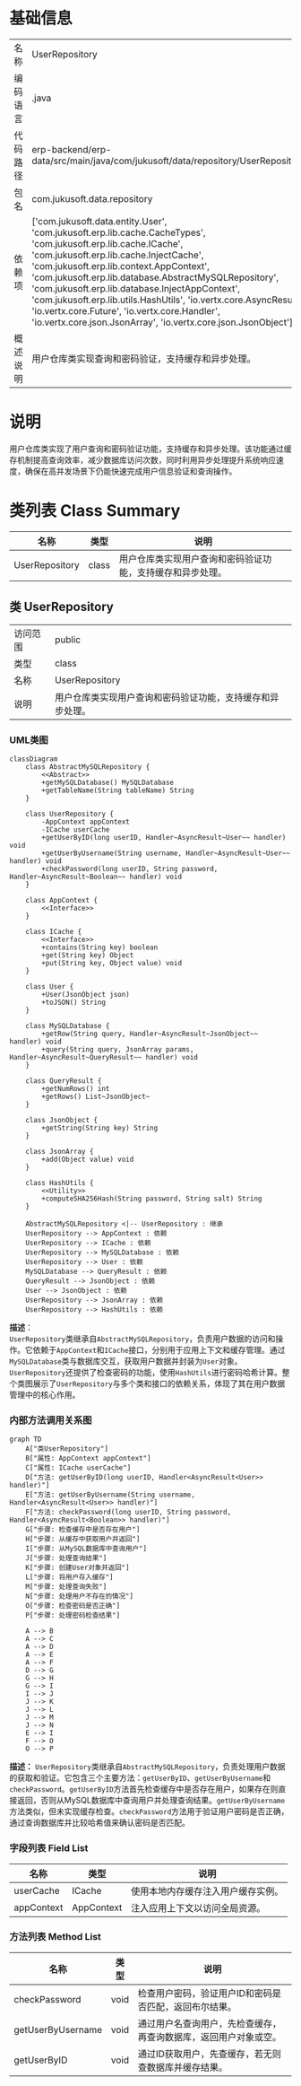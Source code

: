 # 基础信息

|      |      |
|------|------|
| 名称 | UserRepository |
| 编码语言 | .java |
| 代码路径 | erp-backend/erp-data/src/main/java/com/jukusoft/data/repository/UserRepository.java |
| 包名 | com.jukusoft.data.repository |
| 依赖项 | ['com.jukusoft.data.entity.User', 'com.jukusoft.erp.lib.cache.CacheTypes', 'com.jukusoft.erp.lib.cache.ICache', 'com.jukusoft.erp.lib.cache.InjectCache', 'com.jukusoft.erp.lib.context.AppContext', 'com.jukusoft.erp.lib.database.AbstractMySQLRepository', 'com.jukusoft.erp.lib.database.InjectAppContext', 'com.jukusoft.erp.lib.utils.HashUtils', 'io.vertx.core.AsyncResult', 'io.vertx.core.Future', 'io.vertx.core.Handler', 'io.vertx.core.json.JsonArray', 'io.vertx.core.json.JsonObject'] |
| 概述说明 | 用户仓库类实现查询和密码验证，支持缓存和异步处理。 |

# 说明

用户仓库类实现了用户查询和密码验证功能，支持缓存和异步处理。该功能通过缓存机制提高查询效率，减少数据库访问次数，同时利用异步处理提升系统响应速度，确保在高并发场景下仍能快速完成用户信息验证和查询操作。

# 类列表 Class Summary

| 名称   | 类型  | 说明 |
|-------|------|-------------|
| UserRepository | class | 用户仓库类实现用户查询和密码验证功能，支持缓存和异步处理。 |



## 类 UserRepository

|      |      |
|------|------|
| 访问范围 | public |
| 类型 | class |
| 名称 | UserRepository |
| 说明 | 用户仓库类实现用户查询和密码验证功能，支持缓存和异步处理。 |


### UML类图

```mermaid
classDiagram
    class AbstractMySQLRepository {
        <<Abstract>>
        +getMySQLDatabase() MySQLDatabase
        +getTableName(String tableName) String
    }

    class UserRepository {
        -AppContext appContext
        -ICache userCache
        +getUserByID(long userID, Handler~AsyncResult~User~~ handler) void
        +getUserByUsername(String username, Handler~AsyncResult~User~~ handler) void
        +checkPassword(long userID, String password, Handler~AsyncResult~Boolean~~ handler) void
    }

    class AppContext {
        <<Interface>>
    }

    class ICache {
        <<Interface>>
        +contains(String key) boolean
        +get(String key) Object
        +put(String key, Object value) void
    }

    class User {
        +User(JsonObject json)
        +toJSON() String
    }

    class MySQLDatabase {
        +getRow(String query, Handler~AsyncResult~JsonObject~~ handler) void
        +query(String query, JsonArray params, Handler~AsyncResult~QueryResult~~ handler) void
    }

    class QueryResult {
        +getNumRows() int
        +getRows() List~JsonObject~
    }

    class JsonObject {
        +getString(String key) String
    }

    class JsonArray {
        +add(Object value) void
    }

    class HashUtils {
        <<Utility>>
        +computeSHA256Hash(String password, String salt) String
    }

    AbstractMySQLRepository <|-- UserRepository : 继承
    UserRepository --> AppContext : 依赖
    UserRepository --> ICache : 依赖
    UserRepository --> MySQLDatabase : 依赖
    UserRepository --> User : 依赖
    MySQLDatabase --> QueryResult : 依赖
    QueryResult --> JsonObject : 依赖
    User --> JsonObject : 依赖
    UserRepository --> JsonArray : 依赖
    UserRepository --> HashUtils : 依赖
```

**描述**：  
`UserRepository`类继承自`AbstractMySQLRepository`，负责用户数据的访问和操作。它依赖于`AppContext`和`ICache`接口，分别用于应用上下文和缓存管理。通过`MySQLDatabase`类与数据库交互，获取用户数据并封装为`User`对象。`UserRepository`还提供了检查密码的功能，使用`HashUtils`进行密码哈希计算。整个类图展示了`UserRepository`与多个类和接口的依赖关系，体现了其在用户数据管理中的核心作用。


### 内部方法调用关系图

```mermaid
graph TD
    A["类UserRepository"]
    B["属性: AppContext appContext"]
    C["属性: ICache userCache"]
    D["方法: getUserByID(long userID, Handler<AsyncResult<User>> handler)"]
    E["方法: getUserByUsername(String username, Handler<AsyncResult<User>> handler)"]
    F["方法: checkPassword(long userID, String password, Handler<AsyncResult<Boolean>> handler)"]
    G["步骤: 检查缓存中是否存在用户"]
    H["步骤: 从缓存中获取用户并返回"]
    I["步骤: 从MySQL数据库中查询用户"]
    J["步骤: 处理查询结果"]
    K["步骤: 创建User对象并返回"]
    L["步骤: 将用户存入缓存"]
    M["步骤: 处理查询失败"]
    N["步骤: 处理用户不存在的情况"]
    O["步骤: 检查密码是否正确"]
    P["步骤: 处理密码检查结果"]

    A --> B
    A --> C
    A --> D
    A --> E
    A --> F
    D --> G
    G --> H
    G --> I
    I --> J
    J --> K
    J --> L
    J --> M
    J --> N
    E --> I
    F --> O
    O --> P
```

**描述：**
`UserRepository`类继承自`AbstractMySQLRepository`，负责处理用户数据的获取和验证。它包含三个主要方法：`getUserByID`、`getUserByUsername`和`checkPassword`。`getUserByID`方法首先检查缓存中是否存在用户，如果存在则直接返回，否则从MySQL数据库中查询用户并处理查询结果。`getUserByUsername`方法类似，但未实现缓存检查。`checkPassword`方法用于验证用户密码是否正确，通过查询数据库并比较哈希值来确认密码是否匹配。

### 字段列表 Field List

| 名称  | 类型  | 说明 |
|-------|-------|------|
| userCache | ICache | 使用本地内存缓存注入用户缓存实例。 |
| appContext | AppContext | 注入应用上下文以访问全局资源。 |

### 方法列表 Method List

| 名称  | 类型  | 说明 |
|-------|-------|------|
| checkPassword | void | 检查用户密码，验证用户ID和密码是否匹配，返回布尔结果。 |
| getUserByUsername | void | 通过用户名查询用户，先检查缓存，再查询数据库，返回用户对象或空。 |
| getUserByID | void | 通过ID获取用户，先查缓存，若无则查数据库并缓存结果。 |




